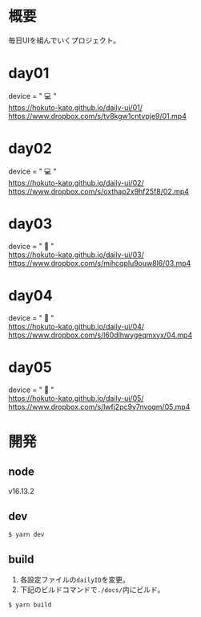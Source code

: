 # 概要
毎日UIを組んでいくプロジェクト。

# day01
device = " 💻 "   
https://hokuto-kato.github.io/daily-ui/01/  
https://www.dropbox.com/s/tv8kgw1cntvpje9/01.mp4

# day02
device = " 💻 "   
https://hokuto-kato.github.io/daily-ui/02/  
https://www.dropbox.com/s/oxthap2x9hf25f8/02.mp4

# day03
device = " 📱 "   
https://hokuto-kato.github.io/daily-ui/03/  
https://www.dropbox.com/s/mihcqplu9ouw8l6/03.mp4

# day04
device = " 📱 "   
https://hokuto-kato.github.io/daily-ui/04/  
https://www.dropbox.com/s/l60dlhwygeqmxyx/04.mp4

# day05
device = " 📱 "   
https://hokuto-kato.github.io/daily-ui/05/  
https://www.dropbox.com/s/lwfj2pc9y7nvoqm/05.mp4

# 開発
## node
v16.13.2

## dev
```
$ yarn dev
```

## build
1. 各設定ファイルの`dailyID`を変更。
2. 下記のビルドコマンドで`./docs/`内にビルド。
```
$ yarn build
```
